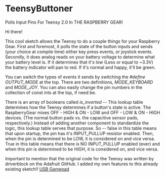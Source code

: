 # TeensyButtoner
Polls Input Pins For Teensy 2.0 In THE RASPBERRY GEAR!

Hi there!

This cool sketch allows the Teensy to do a couple things for your Raspberry Gear.
First and foremost, it polls the state of the button inputs and sends (your choice at compile time) either key press events, or joystick events.
Secondly, it does analog reads on your battery voltage to determine what your battery level is. If it determines that it's low
(Less or equal to ~3.3V) the battery indicator will pan to red. If it's normal and happy, it'll be green.

<p> You can switch the types of events it sends by switching the <i>#define OUTPUT_MODE</i> at the top. There are two definitions, <i>MODE_KEYBOARD</i>
and <i>MODE_JOY</i>. You can also easily change the pin numbers in the collection of const ints at the top, if need be. </p>

<p> There is an array of booleans called <i>is_inverted</i> -- This lookup table determines how the Teensy determines if a button's state is
active. The RaspberryGear mixes OFF - HIGH & ON - LOW and OFF - LOW & ON - HIGH devices. (The normal button pads vs. the capacitive sensor pads, respectively.)
Instead of adding another component to standardize the logic, this lookup table serves that purpose. So -- false in this table means that 
upon startup, the pin has it's INPUT_PULLUP resistor enabled. Then, when the pin is determined to be LOW, it is considered on and vice versa. True in this
table means that there is NO INPUT_PULLUP enabled (ever) and when this pin is determined to be HIGH, it is considered on, and vice versa.</p>

<p> Important to mention that the original code for the Teensy was written by driverblock on the Adafruit GitHub. I added my own features to this already existing sketch!!
<a href="https://github.com/adafruit/USBgamepad/tree/master/teensySNES_test1/">USB Gamepad</a> </p>
